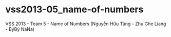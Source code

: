 vss2013-05_name-of-numbers
==========================

VSS 2013 - Team 5 - Name of Numbers (Nguyễn Hữu Tùng - Zhu Ghe Liang - BýBý NaNa)
